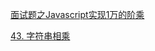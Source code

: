 
[面试题之Javascript实现1万的阶乘](https://juejin.im/post/5d85dcb5e51d4561f95eeb0c)

[43. 字符串相乘](https://leetcode.cn/problems/multiply-strings/submissions/)